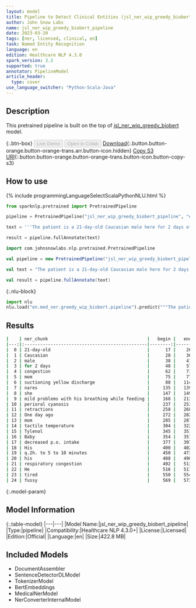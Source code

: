 ```yaml
---
layout: model
title: Pipeline to Detect Clinical Entities (jsl_ner_wip_greedy_biobert)
author: John Snow Labs
name: jsl_ner_wip_greedy_biobert_pipeline
date: 2023-03-20
tags: [ner, licensed, clinical, en]
task: Named Entity Recognition
language: en
edition: Healthcare NLP 4.3.0
spark_version: 3.2
supported: true
annotator: PipelineModel
article_header:
  type: cover
use_language_switcher: "Python-Scala-Java"
---
```


## Description

This pretrained pipeline is built on the top of [jsl_ner_wip_greedy_biobert](https://nlp.johnsnowlabs.com/2021/07/26/jsl_ner_wip_greedy_biobert_en.html) model.

{:.btn-box}
<button class="button button-orange" disabled>Live Demo</button>
<button class="button button-orange" disabled>Open in Colab</button>
[Download](https://s3.amazonaws.com/auxdata.johnsnowlabs.com/clinical/models/jsl_ner_wip_greedy_biobert_pipeline_en_4.3.0_3.2_1679310267372.zip){:.button.button-orange.button-orange-trans.arr.button-icon.hidden}
[Copy S3 URI](s3://auxdata.johnsnowlabs.com/clinical/models/jsl_ner_wip_greedy_biobert_pipeline_en_4.3.0_3.2_1679310267372.zip){:.button.button-orange.button-orange-trans.button-icon.button-copy-s3}

## How to use



<div class="tabs-box" markdown="1">
{% include programmingLanguageSelectScalaPythonNLU.html %}

```python
from sparknlp.pretrained import PretrainedPipeline

pipeline = PretrainedPipeline("jsl_ner_wip_greedy_biobert_pipeline", "en", "clinical/models")

text = '''The patient is a 21-day-old Caucasian male here for 2 days of congestion - mom has been suctioning yellow discharge from the patient's nares, plus she has noticed some mild problems with his breathing while feeding (but negative for any perioral cyanosis or retractions). One day ago, mom also noticed a tactile temperature and gave the patient Tylenol. Baby also has had some decreased p.o. intake. His normal breast-feeding is down from 20 minutes q.2h. to 5 to 10 minutes secondary to his respiratory congestion. He sleeps well, but has been more tired and has been fussy over the past 2 days. The parents noticed no improvement with albuterol treatments given in the ER. His urine output has also decreased; normally he has 8 to 10 wet and 5 dirty diapers per 24 hours, now he has down to 4 wet diapers per 24 hours. Mom denies any diarrhea. His bowel movements are yellow colored and soft in nature.'''

result = pipeline.fullAnnotate(text)
```
```scala
import com.johnsnowlabs.nlp.pretrained.PretrainedPipeline

val pipeline = new PretrainedPipeline("jsl_ner_wip_greedy_biobert_pipeline", "en", "clinical/models")

val text = "The patient is a 21-day-old Caucasian male here for 2 days of congestion - mom has been suctioning yellow discharge from the patient's nares, plus she has noticed some mild problems with his breathing while feeding (but negative for any perioral cyanosis or retractions). One day ago, mom also noticed a tactile temperature and gave the patient Tylenol. Baby also has had some decreased p.o. intake. His normal breast-feeding is down from 20 minutes q.2h. to 5 to 10 minutes secondary to his respiratory congestion. He sleeps well, but has been more tired and has been fussy over the past 2 days. The parents noticed no improvement with albuterol treatments given in the ER. His urine output has also decreased; normally he has 8 to 10 wet and 5 dirty diapers per 24 hours, now he has down to 4 wet diapers per 24 hours. Mom denies any diarrhea. His bowel movements are yellow colored and soft in nature."

val result = pipeline.fullAnnotate(text)
```


{:.nlu-block}
```python
import nlu
nlu.load("en.med_ner.greedy_wip_biobert.pipeline").predict("""The patient is a 21-day-old Caucasian male here for 2 days of congestion - mom has been suctioning yellow discharge from the patient's nares, plus she has noticed some mild problems with his breathing while feeding (but negative for any perioral cyanosis or retractions). One day ago, mom also noticed a tactile temperature and gave the patient Tylenol. Baby also has had some decreased p.o. intake. His normal breast-feeding is down from 20 minutes q.2h. to 5 to 10 minutes secondary to his respiratory congestion. He sleeps well, but has been more tired and has been fussy over the past 2 days. The parents noticed no improvement with albuterol treatments given in the ER. His urine output has also decreased; normally he has 8 to 10 wet and 5 dirty diapers per 24 hours, now he has down to 4 wet diapers per 24 hours. Mom denies any diarrhea. His bowel movements are yellow colored and soft in nature.""")
```

</div>

## Results

```bash
|    | ner_chunk                                      |   begin |   end | ner_label                    |   confidence |
|---:|:-----------------------------------------------|--------:|------:|:-----------------------------|-------------:|
|  0 | 21-day-old                                     |      17 |    26 | Age                          |     1        |
|  1 | Caucasian                                      |      28 |    36 | Race_Ethnicity               |     0.9488   |
|  2 | male                                           |      38 |    41 | Gender                       |     0.9978   |
|  3 | for 2 days                                     |      48 |    57 | Duration                     |     0.7709   |
|  4 | congestion                                     |      62 |    71 | Symptom                      |     0.5467   |
|  5 | mom                                            |      75 |    77 | Gender                       |     0.9355   |
|  6 | suctioning yellow discharge                    |      88 |   114 | Symptom                      |     0.327867 |
|  7 | nares                                          |     135 |   139 | External_body_part_or_region |     0.8963   |
|  8 | she                                            |     147 |   149 | Gender                       |     0.995    |
|  9 | mild problems with his breathing while feeding |     168 |   213 | Symptom                      |     0.588714 |
| 10 | perioral cyanosis                              |     237 |   253 | Symptom                      |     0.58635  |
| 11 | retractions                                    |     258 |   268 | Symptom                      |     0.9864   |
| 12 | One day ago                                    |     272 |   282 | RelativeDate                 |     0.755833 |
| 13 | mom                                            |     285 |   287 | Gender                       |     0.9956   |
| 14 | tactile temperature                            |     304 |   322 | Symptom                      |     0.10505  |
| 15 | Tylenol                                        |     345 |   351 | Drug                         |     0.9496   |
| 16 | Baby                                           |     354 |   357 | Age                          |     0.976    |
| 17 | decreased p.o. intake                          |     377 |   397 | Symptom                      |     0.448125 |
| 18 | His                                            |     400 |   402 | Gender                       |     0.999    |
| 19 | q.2h. to 5 to 10 minutes                       |     450 |   473 | Frequency                    |     0.298843 |
| 20 | his                                            |     488 |   490 | Gender                       |     0.9976   |
| 21 | respiratory congestion                         |     492 |   513 | VS_Finding                   |     0.6158   |
| 22 | He                                             |     516 |   517 | Gender                       |     0.9998   |
| 23 | tired                                          |     550 |   554 | Symptom                      |     0.8912   |
| 24 | fussy                                          |     569 |   573 | Symptom                      |     0.9541   |
```

{:.model-param}
## Model Information

{:.table-model}
|---|---|
|Model Name:|jsl_ner_wip_greedy_biobert_pipeline|
|Type:|pipeline|
|Compatibility:|Healthcare NLP 4.3.0+|
|License:|Licensed|
|Edition:|Official|
|Language:|en|
|Size:|422.8 MB|

## Included Models

- DocumentAssembler
- SentenceDetectorDLModel
- TokenizerModel
- BertEmbeddings
- MedicalNerModel
- NerConverterInternalModel